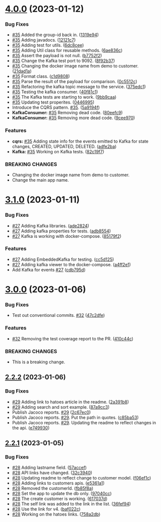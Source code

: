 # [4.0.0](https://github.com/winmicroservices/customer/compare/v3.1.0...v4.0.0) (2023-01-12)


### Bug Fixes

* [#35](https://github.com/winmicroservices/customer/issues/35) Added the group-id back in. ([1319e94](https://github.com/winmicroservices/customer/commit/1319e9495e87ea40d8ed09505571b197cdb168c8))
* [#35](https://github.com/winmicroservices/customer/issues/35) Adding javadocs. ([12121c7](https://github.com/winmicroservices/customer/commit/12121c718afc323d67494d9f1e9023e22f62b294))
* [#35](https://github.com/winmicroservices/customer/issues/35) Adding test for utils. ([6dc8cee](https://github.com/winmicroservices/customer/commit/6dc8ceef012ed51e76e0955e93af8393cf73d67e))
* [#35](https://github.com/winmicroservices/customer/issues/35) Adding Util class for reusable methods. ([6ae836c](https://github.com/winmicroservices/customer/commit/6ae836c25bd8205ff85e52280ddf26697e960132))
* [#35](https://github.com/winmicroservices/customer/issues/35) Assert the payload is not null. ([b7752f2](https://github.com/winmicroservices/customer/commit/b7752f247feada8e4422255bf2cce24b0186b840))
* [#35](https://github.com/winmicroservices/customer/issues/35) Change the Kafka test port to 9092. ([8f92b37](https://github.com/winmicroservices/customer/commit/8f92b37c99a20651e5d1542abcb0684a9d667237))
* [#35](https://github.com/winmicroservices/customer/issues/35) Changing the docker image name from demo to customer. ([21dad1a](https://github.com/winmicroservices/customer/commit/21dad1acc4197fc939407cb6a2d1b4d0aa4d7675))
* [#35](https://github.com/winmicroservices/customer/issues/35) Format class. ([c1d9808](https://github.com/winmicroservices/customer/commit/c1d98089acc94de1796596d9a0b09dcaf93b3085))
* [#35](https://github.com/winmicroservices/customer/issues/35) Parse the result of the payload for comparison. ([0c5512c](https://github.com/winmicroservices/customer/commit/0c5512cdae1d73061089d517f5ca35ab5d843c5c))
* [#35](https://github.com/winmicroservices/customer/issues/35) Refactoring the kafka topic message to the service. ([375edc1](https://github.com/winmicroservices/customer/commit/375edc158d0f0317459a55059b49e7a4356a8b19))
* [#35](https://github.com/winmicroservices/customer/issues/35) Testing the kafka consumer. ([40f81c1](https://github.com/winmicroservices/customer/commit/40f81c1175e315c53e359f195efd3c2d87e72499))
* [#35](https://github.com/winmicroservices/customer/issues/35) The Kafka tests are starting to work. ([9bb9caa](https://github.com/winmicroservices/customer/commit/9bb9caa2f8a64fd652edf8ac7da10221c3facd53))
* [#35](https://github.com/winmicroservices/customer/issues/35) Updating test properites. ([0446995](https://github.com/winmicroservices/customer/commit/0446995321c1fb701307483eca02ba461ed81d2a))
* Introduce the CQRS pattern. [#35](https://github.com/winmicroservices/customer/issues/35). ([5a9194f](https://github.com/winmicroservices/customer/commit/5a9194fc535b58d2de52fe104bf2c81a9f8893b3))
* **KafkaConsumer:** [#35](https://github.com/winmicroservices/customer/issues/35) Removing dead code. ([80eefc9](https://github.com/winmicroservices/customer/commit/80eefc9ac82a31c375f8cbab44ea018a9b29205e))
* **KafkaConsumer:** [#35](https://github.com/winmicroservices/customer/issues/35) Removing more dead code. ([9cee970](https://github.com/winmicroservices/customer/commit/9cee9704e6a6449c95944d11f647d7dbe7c3bb1a))


### Features

* **cqrs:** [#35](https://github.com/winmicroservices/customer/issues/35) Adding state info for the events emitted to Kafka for state changes, CREATED, UPDATED, DELETED. ([adfe2ba](https://github.com/winmicroservices/customer/commit/adfe2ba088605f251817ae203ddb6b172b43704b))
* **Kafka:** [#35](https://github.com/winmicroservices/customer/issues/35) Working on Kafka tests. ([82c19f7](https://github.com/winmicroservices/customer/commit/82c19f765dbf61014e03c9921c08751b828f3d85))


### BREAKING CHANGES

* Changing the docker image name from demo to customer.
* Change the main app name.



# [3.1.0](https://github.com/winmicroservices/customer/compare/v3.0.0...v3.1.0) (2023-01-11)


### Bug Fixes

* [#27](https://github.com/winmicroservices/customer/issues/27) Adding Kafka libraries. ([ade2824](https://github.com/winmicroservices/customer/commit/ade28246a4623a1ffd89c55d67c5f1336614d5d5))
* [#27](https://github.com/winmicroservices/customer/issues/27) Adding kafka properties for tests. ([adb8554](https://github.com/winmicroservices/customer/commit/adb8554aed4419bd484cc52105784c82e6af5a70))
* [#27](https://github.com/winmicroservices/customer/issues/27) Kafka is working with docker-compose. ([85179f2](https://github.com/winmicroservices/customer/commit/85179f2567ff0244e25c55fa34e3e77cba3163f6))


### Features

* [#27](https://github.com/winmicroservices/customer/issues/27) Adding EmbeddedKafka for testing. ([cc5d125](https://github.com/winmicroservices/customer/commit/cc5d125fa39daada3b023e9953b71a1b58f1b494))
* [#27](https://github.com/winmicroservices/customer/issues/27) Adding kafka viewer to the docker-compose. ([a4ff2e1](https://github.com/winmicroservices/customer/commit/a4ff2e1096b609c09409da284061cb637f784a34))
* Add Kafka for events [#27](https://github.com/winmicroservices/customer/issues/27) ([cdb795d](https://github.com/winmicroservices/customer/commit/cdb795deae89e19dea3baabcadc875bfa02d872c))



# [3.0.0](https://github.com/winmicroservices/customer/compare/v2.2.2...v3.0.0) (2023-01-06)


### Bug Fixes

* Test out conventional commits. [#32](https://github.com/winmicroservices/customer/issues/32) ([47c2dfe](https://github.com/winmicroservices/customer/commit/47c2dfe76ebb53afc4cc0915306d94a248bf17a2))


### Features

* [#32](https://github.com/winmicroservices/customer/issues/32) Removing the test coverage report to the PR. ([410c44c](https://github.com/winmicroservices/customer/commit/410c44c7bcddbea1fb3f79d22f40b03a83509495))


### BREAKING CHANGES

* This is a breaking change.



## [2.2.2](https://github.com/winmicroservices/customer/compare/v2.2.1...v2.2.2) (2023-01-06)


### Bug Fixes

* [#29](https://github.com/winmicroservices/customer/issues/29) Adding link to hatoes article in the readme. ([2a391b8](https://github.com/winmicroservices/customer/commit/2a391b88e9139b60689ba823708dcb154839539e))
* [#29](https://github.com/winmicroservices/customer/issues/29) Adding search and sort example. ([87a9cc3](https://github.com/winmicroservices/customer/commit/87a9cc353557fd51a50d34bb6018daca82811086))
* Publish Jacoco reports. [#29](https://github.com/winmicroservices/customer/issues/29) ([2c67ec0](https://github.com/winmicroservices/customer/commit/2c67ec0e74f395c4645c1145f43fe205b9689cbd))
* Publish Jacoco reports. [#29](https://github.com/winmicroservices/customer/issues/29).  Put the path in quotes. ([c85ba53](https://github.com/winmicroservices/customer/commit/c85ba53dbe08cc59139a488ebf9b1ee5caa22086))
* Publish Jacoco reports. [#29](https://github.com/winmicroservices/customer/issues/29).  Updating the readme to reflect changes in the api. ([e749930](https://github.com/winmicroservices/customer/commit/e749930c69637f96245340dd678c30ea09389d64))



## [2.2.1](https://github.com/winmicroservices/customer/compare/v2.2.0...v2.2.1) (2023-01-05)


### Bug Fixes

*  [#28](https://github.com/winmicroservices/customer/issues/28) Adding lastname field. ([57accef](https://github.com/winmicroservices/customer/commit/57accef5efd5dcc002548a6703c91be1942287ad))
*  [#28](https://github.com/winmicroservices/customer/issues/28) API links have changed. ([32c3940](https://github.com/winmicroservices/customer/commit/32c3940deff572757e23e3f5b0a4fdacd1a2978b))
*  [#28](https://github.com/winmicroservices/customer/issues/28) Updating readme to reflect change to customer model. ([f06ef1c](https://github.com/winmicroservices/customer/commit/f06ef1c8442713b517852a7fc913058dc18bb40f))
* [#28](https://github.com/winmicroservices/customer/issues/28) Adding links to customers apis. ([e5361a1](https://github.com/winmicroservices/customer/commit/e5361a1853c963709945ecb71a581148c5a594b4))
* [#28](https://github.com/winmicroservices/customer/issues/28) Removed the customerId. ([fb85f8a](https://github.com/winmicroservices/customer/commit/fb85f8a1d6fbaa479327a01c427b27088dc75404))
* [#28](https://github.com/winmicroservices/customer/issues/28) Set the app to update the db only. ([97040cc](https://github.com/winmicroservices/customer/commit/97040ccd6cfac56a2512518dc8c8c1ba00639a0e))
* [#28](https://github.com/winmicroservices/customer/issues/28) The create customer is working. ([617037d](https://github.com/winmicroservices/customer/commit/617037d55cc9c908647c030ed7be9c489da4c9ab))
* [#28](https://github.com/winmicroservices/customer/issues/28) The self link was added to the link in the list. ([36fef94](https://github.com/winmicroservices/customer/commit/36fef94232a9f483318531a69835417b33b87bbf))
* [#28](https://github.com/winmicroservices/customer/issues/28) Use the link for v4. ([baf022c](https://github.com/winmicroservices/customer/commit/baf022cfe280fa05ec1b53a1aee5a254ec71ca1c))
* [#28](https://github.com/winmicroservices/customer/issues/28) Working on the hatoes links. ([758a2db](https://github.com/winmicroservices/customer/commit/758a2db5469bac20c0fa3f83a82cc509adfb2f6f))



